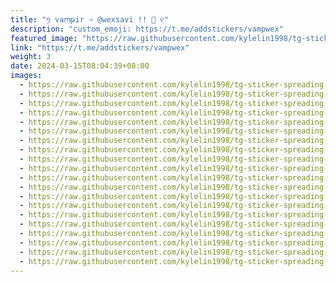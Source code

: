 ```yaml
---
title: "ꪆ vaꭑթir ➩ @wexsavi !! 🧛 ୧"
description: "custom_emoji: https://t.me/addstickers/vampwex"
featured_image: "https://raw.githubusercontent.com/kylelin1998/tg-sticker-spreading-worldwide-images/main/img/576a89f6-4037-40d6-804e-ea172102d8da.jpg"
link: "https://t.me/addstickers/vampwex"
weight: 3
date: 2024-03-15T08:04:39+08:00
images:
  - https://raw.githubusercontent.com/kylelin1998/tg-sticker-spreading-worldwide-images/main/img/576a89f6-4037-40d6-804e-ea172102d8da.jpg
  - https://raw.githubusercontent.com/kylelin1998/tg-sticker-spreading-worldwide-images/main/img/6f963d25-efb5-4115-b44e-ff2f61e5ec07.jpg
  - https://raw.githubusercontent.com/kylelin1998/tg-sticker-spreading-worldwide-images/main/img/47cd2075-8dd7-40bb-bfdf-1215c6535980.jpg
  - https://raw.githubusercontent.com/kylelin1998/tg-sticker-spreading-worldwide-images/main/img/2aea00e9-c976-4f8b-80ff-472b187ec6ec.jpg
  - https://raw.githubusercontent.com/kylelin1998/tg-sticker-spreading-worldwide-images/main/img/bd8bcbb9-d2d4-4826-8ca6-1a621448f1e2.jpg
  - https://raw.githubusercontent.com/kylelin1998/tg-sticker-spreading-worldwide-images/main/img/713c8245-7ded-4336-a2df-71aa03ae3932.jpg
  - https://raw.githubusercontent.com/kylelin1998/tg-sticker-spreading-worldwide-images/main/img/23de699f-d9bd-40cd-b65f-5ea6e7a1421c.jpg
  - https://raw.githubusercontent.com/kylelin1998/tg-sticker-spreading-worldwide-images/main/img/7b3a00a5-6269-491d-b29e-d78b992f07a7.jpg
  - https://raw.githubusercontent.com/kylelin1998/tg-sticker-spreading-worldwide-images/main/img/75c05072-2efb-48c2-8986-9c3090f87674.jpg
  - https://raw.githubusercontent.com/kylelin1998/tg-sticker-spreading-worldwide-images/main/img/8b8b27da-4c95-41f3-95cb-71167ab67fd7.jpg
  - https://raw.githubusercontent.com/kylelin1998/tg-sticker-spreading-worldwide-images/main/img/4047ba01-81a3-4565-bff8-7934be82117e.jpg
  - https://raw.githubusercontent.com/kylelin1998/tg-sticker-spreading-worldwide-images/main/img/6ceda3d0-301e-4e02-ba47-f2c7a5e83ccd.jpg
  - https://raw.githubusercontent.com/kylelin1998/tg-sticker-spreading-worldwide-images/main/img/710cc38a-0ee4-4a3f-87f0-6791299beb76.jpg
  - https://raw.githubusercontent.com/kylelin1998/tg-sticker-spreading-worldwide-images/main/img/5aa1b502-97c7-4f88-8d38-39f6fa20112c.jpg
  - https://raw.githubusercontent.com/kylelin1998/tg-sticker-spreading-worldwide-images/main/img/8e08ac23-a4b2-4e78-b7db-640d2f7e43f4.jpg
  - https://raw.githubusercontent.com/kylelin1998/tg-sticker-spreading-worldwide-images/main/img/8792af88-cf0b-416b-817e-464e77611c5b.jpg
  - https://raw.githubusercontent.com/kylelin1998/tg-sticker-spreading-worldwide-images/main/img/f59a7f63-c41f-4941-a5cf-1514396ec0f4.jpg
  - https://raw.githubusercontent.com/kylelin1998/tg-sticker-spreading-worldwide-images/main/img/02ce6d1b-0116-488a-bd77-57f9b6910200.jpg
  - https://raw.githubusercontent.com/kylelin1998/tg-sticker-spreading-worldwide-images/main/img/4e590199-5e1f-4ede-8c4c-3666099fd753.jpg
  - https://raw.githubusercontent.com/kylelin1998/tg-sticker-spreading-worldwide-images/main/img/88dc969c-85e6-473c-a686-04817eec1f20.jpg
---
```

